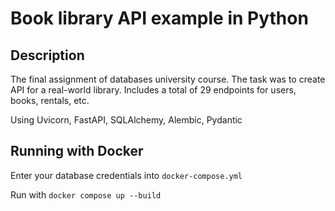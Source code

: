 # Book library API example in Python
## Description
The final assignment of databases university course. The task was to create API for a real-world library. Includes a total of 29 endpoints for users, books, rentals, etc. 

Using Uvicorn, FastAPI, SQLAlchemy, Alembic, Pydantic

## Running with Docker
Enter your database credentials into ```docker-compose.yml```

Run with ```docker compose up --build```

